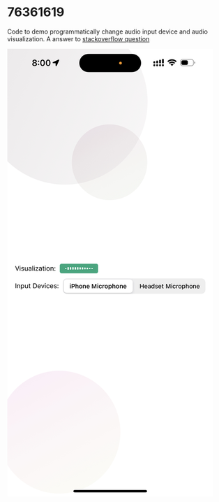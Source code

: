 # 76361619
Code to demo programmatically change audio input device and audio visualization. 
A answer to [stackoverflow question](https://stackoverflow.com/questions/76361619/change-audio-input-programmatically-doesnt-change-audio-engine-input-avfoundati/76406353#76406353)

![Screenshot](./IMG_1425B96B88E3-1.jpeg)
